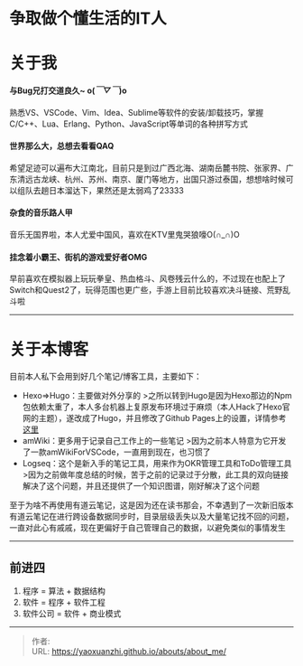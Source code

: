 # 争取做个懂生活的IT人


# 关于我

#### 与Bug兄打交道良久~ o(*￣▽￣*)o
熟悉VS、VSCode、Vim、Idea、Sublime等软件的安装/卸载技巧，掌握C/C&#43;&#43;、Lua、Erlang、Python、JavaScript等单词的各种拼写方式

#### 世界那么大，总想去看看QAQ
希望足迹可以遍布大江南北，目前只是到过广西北海、湖南岳麓书院、张家界、广东清远古龙峡、杭州、苏州、南京、厦门等地方，出国只游过泰国，想想啥时候可以组队去趟日本溜达下，果然还是太弱鸡了23333

#### 杂食的音乐路人甲
音乐无国界啦，本人尤爱中国风，喜欢在KTV里鬼哭狼嚎O(∩_∩)O

#### 挂念着小霸王、街机的游戏爱好者OMG
早前喜欢在模拟器上玩玩拳皇、热血格斗、风卷残云什么的，不过现在也配上了Switch和Quest2了，玩得范围也更广些，手游上目前比较喜欢决斗链接、荒野乱斗啦

---

# 关于本博客
目前本人私下会用到好几个笔记/博客工具，主要如下：
 - Hexo=&gt;Hugo：主要做对外分享的
   &gt;之所以转到Hugo是因为Hexo那边的Npm包依赖太重了，本人多台机器上复原发布环境过于麻烦（本人Hack了Hexo官网的主题），遂改成了Hugo，并且修改了Github Pages上的设置，详情参考 [这里](https://hugo.opendocs.io/zh-cn/hosting-and-deployment/hosting-on-github/)
 - amWiki：更多用于记录自己工作上的一些笔记
   &gt;因为之前本人特意为它开发了一款amWikiForVSCode，一直用到现在，也习惯了
 - Logseq：这个是新入手的笔记工具，用来作为OKR管理工具和ToDo管理工具
   &gt;因为之前做年度总结的时候，苦于之前的记录过于分散，此工具的双向链接解决了这个问题，并且还提供了一个知识图谱，刚好解决了这个问题

至于为啥不再使用有道云笔记，这是因为还在读书那会，不幸遇到了一次新旧版本有道云笔记在进行跨设备数据同步时，目录层级丢失以及大量笔记找不回的问题，一直对此心有戚戚，现在更偏好于自己管理自己的数据，以避免类似的事情发生

---

## 前进四
 1. 程序 = 算法 &#43; 数据结构
 2. 软件 = 程序 &#43; 软件工程
 3. 软件公司 = 软件 &#43; 商业模式

---

> 作者:   
> URL: https://yaoxuanzhi.github.io/abouts/about_me/  


